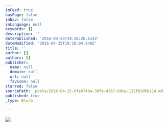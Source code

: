```yaml
---
inFeed: true
hasPage: false
inNav: false
inLanguage: null
keywords: []
description: ''
datePublished: '2016-04-25T19:10:20.614Z'
dateModified: '2016-04-25T19:10:04.940Z'
title: ''
author: []
authors: []
publisher:
  name: null
  domain: null
  url: null
  favicon: null
starred: false
sourcePath: _posts/2016-04-25-6fe674ba-30fe-4367-8dce-132f02d6b114.md
published: true
_type: Blurb

---
```

![](https://the-grid-user-content.s3-us-west-2.amazonaws.com/604a1647-f723-40da-8c08-bf421a93345f.png)
